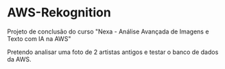 # AWS-Rekognition
Projeto de conclusão do curso "Nexa - Análise Avançada de Imagens e Texto com IA na AWS"

Pretendo analisar uma foto de 2 artistas antigos e testar o banco de dados da AWS.
